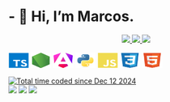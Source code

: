 <h1>- 👋 Hi, I’m Marcos.</h1>


<div align="center">
  <a href="https://www.linkedin.com/in/marcos-vergueiro">
  <img height="180em" src="https://github-readme-stats.vercel.app/api?username=MarcosScheunemann&count_private=true&show_icons=true&theme=dracula&include_all_commits=true"/>
  <img height="180em" src="https://github-readme-stats.vercel.app/api/top-langs/?username=MarcosScheunemann&count_private=true&layout=compact&theme=dracula"/>
  </a>
  <img height="600em" src="https://github-readme-stats.vercel.app/api/wakatime?username=MarcosScheunemann"/>
</div>

<div style="display: inline_block"><br>
  <img align="center" alt="Marcos-Ts" height="30" width="40" src="https://raw.githubusercontent.com/devicons/devicon/master/icons/typescript/typescript-plain.svg">
  <img align="center" alt="Marcos-Ts" height="30" width="40" src="https://raw.githubusercontent.com/devicons/devicon/master/icons/nodejs/nodejs-original.svg">
  <img align="center" alt="Marcos-Ts" height="30" width="40" src="https://raw.githubusercontent.com/devicons/devicon/master/icons/angular/angular-original.svg">
  <img align="center" alt="Marcos-Python" height="30" width="40" src="https://raw.githubusercontent.com/devicons/devicon/master/icons/python/python-original.svg">
  <img align="center" alt="Marcos-Js" height="30" width="40" src="https://raw.githubusercontent.com/devicons/devicon/master/icons/javascript/javascript-plain.svg">
  <img align="center" alt="Marcos-CSS" height="30" width="40" src="https://raw.githubusercontent.com/devicons/devicon/master/icons/css3/css3-original.svg">
  <img align="center" alt="Marcos-HTML" height="30" width="40" src="https://raw.githubusercontent.com/devicons/devicon/master/icons/html5/html5-original.svg">
</div>
<br>
<a href="https://wakatime.com/@e5af6433-7f05-4ad0-8b38-c2b8ec34e08d"><img src="https://wakatime.com/badge/user/e5af6433-7f05-4ad0-8b38-c2b8ec34e08d.svg" alt="Total time coded since Dec 12 2024" /></a>
<br>
<div> 
  <a href="https://wa.me/5511982003157" target="_blank"><img src="https://img.shields.io/badge/WhatsApp-25D366?style=for-the-badge&logo=whatsapp&logoColor=white" target="_blank"></a>
  <a href = "mailto:marcos_verg@hotmail.com"><img src="https://img.shields.io/badge/Microsoft_Outlook-0078D4?style=for-the-badge&logo=microsoft-outlook&logoColor=white" target="_blank"></a>
  <a href="https://www.linkedin.com/in/marcos-vergueiro" target="_blank"><img src="https://img.shields.io/badge/-LinkedIn-%230077B5?style=for-the-badge&logo=linkedin&logoColor=white" target="_blank"></a> 
